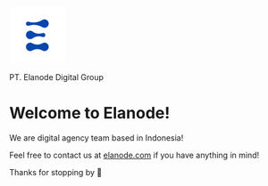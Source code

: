 <img src="/elanode-icon-blue.jpg" width="100"/>

PT. Elanode Digital Group 

# Welcome to Elanode!

We are digital agency team based in Indonesia!

Feel free to contact us at [elanode.com](https://elanode.com) if you have anything in mind! 

Thanks for stopping by 🚀
